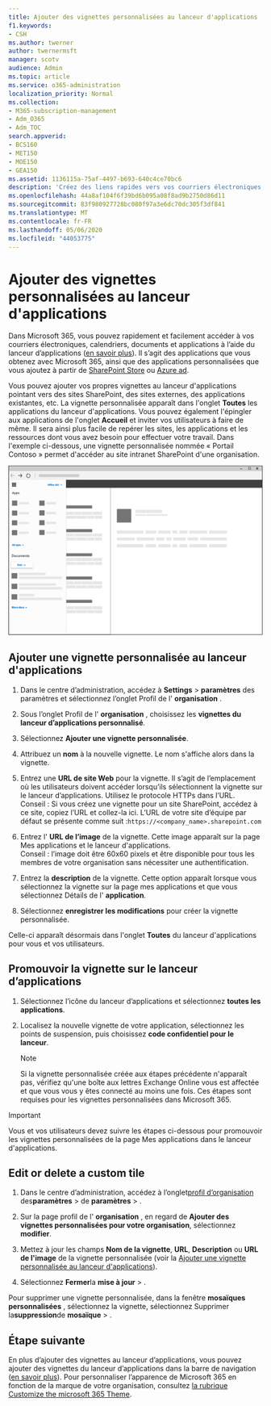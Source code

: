 ```yaml
---
title: Ajouter des vignettes personnalisées au lanceur d'applications
f1.keywords:
- CSH
ms.author: twerner
author: twernermsft
manager: scotv
audience: Admin
ms.topic: article
ms.service: o365-administration
localization_priority: Normal
ms.collection:
- M365-subscription-management
- Adm_O365
- Adm_TOC
search.appverid:
- BCS160
- MET150
- MOE150
- GEA150
ms.assetid: 1136115a-75af-4497-b693-640c4ce70bc6
description: 'Créez des liens rapides vers vos courriers électroniques, vos documents, vos applications, vos sites SharePoint, vos sites externes et d’autres ressources en ajoutant des vignettes personnalisées au lanceur d’applications. '
ms.openlocfilehash: 44a8af104f6f39bd6b095a08f8ad9b2750d86d11
ms.sourcegitcommit: 83f980927728bc080f97a3e6dc70dc305f3df841
ms.translationtype: MT
ms.contentlocale: fr-FR
ms.lasthandoff: 05/06/2020
ms.locfileid: "44053775"
---
```

# <a name="add-custom-tiles-to-the-app-launcher"></a>Ajouter des vignettes personnalisées au lanceur d'applications

Dans Microsoft 365, vous pouvez rapidement et facilement accéder à vos courriers électroniques, calendriers, documents et applications à l’aide du lanceur d’applications ([en savoir plus](https://support.microsoft.com/en-us/office/meet-the-microsoft-365-app-launcher-79f12104-6fed-442f-96a0-eb089a3f476a)). Il s’agit des applications que vous obtenez avec Microsoft 365, ainsi que des applications personnalisées que vous ajoutez à partir de [SharePoint Store](https://support.office.com/article/dd98e50e-d3db-4ecb-9bb7-82b189822d43.aspx) ou [Azure ad](https://msdn.microsoft.com/office/office365/howto/connect-your-app-to-o365-app-launcher).
  
Vous pouvez ajouter vos propres vignettes au lanceur d'applications pointant vers des sites SharePoint, des sites externes, des applications existantes, etc. La vignette personnalisée apparaît dans l'onglet **Toutes** les applications du lanceur d'applications. Vous pouvez également l'épingler aux applications de l'onglet **Accueil** et inviter vos utilisateurs à faire de même. Il sera ainsi plus facile de repérer les sites, les applications et les ressources dont vous avez besoin pour effectuer votre travail. Dans l'exemple ci-dessous, une vignette personnalisée nommée « Portail Contoso » permet d'accéder au site intranet SharePoint d'une organisation. 
  
![Lanceur d’applications](../../media/7acc06cc-ac7a-4c6e-8ea7-81570a5bdbab.png)
  
## <a name="add-a-custom-tile-to-the-app-launcher"></a>Ajouter une vignette personnalisée au lanceur d'applications

1. Dans le centre d’administration, accédez à **Settings** > **paramètres** des paramètres et sélectionnez l’onglet Profil de l' **organisation** .
    
2. Sous l’onglet Profil de l' **organisation** , choisissez les **vignettes du lanceur d’applications personnalisé**.
  
3. Sélectionnez **Ajouter une vignette personnalisée**. 
  
4. Attribuez un **nom** à la nouvelle vignette. Le nom s'affiche alors dans la vignette. 
    
5. Entrez une **URL de site Web** pour la vignette. Il s’agit de l’emplacement où les utilisateurs doivent accéder lorsqu’ils sélectionnent la vignette sur le lanceur d’applications. Utilisez le protocole HTTPs dans l’URL.<br/>Conseil : Si vous créez une vignette pour un site SharePoint, accédez à ce site, copiez l’URL et collez-la ici. L’URL de votre site d’équipe par défaut se présente comme suit :`https://<company_name>.sharepoint.com` 
  
6. Entrez l' **URL de l’image** de la vignette. Cette image apparaît sur la page Mes applications et le lanceur d'applications.<br/>Conseil : l’image doit être 60x60 pixels et être disponible pour tous les membres de votre organisation sans nécessiter une authentification.

7. Entrez la **description** de la vignette. Cette option apparaît lorsque vous sélectionnez la vignette sur la page mes applications et que vous sélectionnez Détails de l' **application**. 
  
8. Sélectionnez **enregistrer les modifications** pour créer la vignette personnalisée. 
    
Celle-ci apparaît désormais dans l'onglet **Toutes** du lanceur d'applications pour vous et vos utilisateurs. 
  
## <a name="promote-the-tile-to-app-launcher"></a>Promouvoir la vignette sur le lanceur d’applications

1. Sélectionnez l’icône du lanceur d’applications et sélectionnez **toutes les applications**. 
    
2. Localisez la nouvelle vignette de votre application, sélectionnez les points de suspension, puis choisissez **code confidentiel pour le lanceur**.
  
    > [!NOTE]
    > Si la vignette personnalisée créée aux étapes précédente n'apparaît pas, vérifiez qu'une boîte aux lettres Exchange Online vous est affectée et que vous vous y êtes connecté au moins une fois. Ces étapes sont requises pour les vignettes personnalisées dans Microsoft 365. 
  
> [!IMPORTANT]
> Vous et vos utilisateurs devez suivre les étapes ci-dessous pour promouvoir les vignettes personnalisées de la page Mes applications dans le lanceur d'applications. 
  
## <a name="edit-or-delete-a-custom-tile"></a>Edit or delete a custom tile

1. Dans le centre d’administration, accédez à l’onglet<a href="https://go.microsoft.com/fwlink/p/?linkid=2067339" target="_blank">profil d’organisation</a> des**paramètres** > de **paramètres** > .
    
2. Sur la page profil de l' **organisation** , en regard de **Ajouter des vignettes personnalisées pour votre organisation**, sélectionnez **modifier**.

3. Mettez à jour les champs **Nom de la vignette**, **URL**, **Description** ou **URL de l'image** de la vignette personnalisée (voir la [Ajouter une vignette personnalisée au lanceur d'applications](#add-a-custom-tile-to-the-app-launcher)).
    
4. Sélectionnez **Fermer**la **mise à jour** \> . 
    
Pour supprimer une vignette personnalisée, dans la fenêtre **mosaïques personnalisées** , sélectionnez la vignette, sélectionnez Supprimer la**suppression**de **mosaïque** > . 
  
## <a name="whats-next"></a>Étape suivante

En plus d’ajouter des vignettes au lanceur d’applications, vous pouvez ajouter des vignettes du lanceur d’applications dans la barre de navigation ([en savoir plus](https://support.office.com/article/personalize-your-office-365-experience-eb34a21b-52fa-4fbf-a8d5-146132242985)). Pour personnaliser l’apparence de Microsoft 365 en fonction de la marque de votre organisation, consultez [la rubrique Customize the microsoft 365 Theme](../setup/customize-your-organization-theme.md).
  

